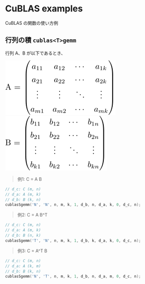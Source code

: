 # CuBLAS examples
CuBLAS の関数の使い方例

## 行列の積 `cublas<T>gemm`
行列 A、B が以下であるとき、

![A](images/A.svg) ![B](images/B.svg)

> 例1: C = A B
```cpp
// d_c: C (m, n)
// d_a: A (m, k)
// d_b: B (k, n)
cublasSgemm('N', 'N', n, m, k, 1, d_b, n, d_a, k, 0, d_c, n);
```

> 例2: C = A B^T
```cpp
// d_c: C (m, n)
// d_a: A (m, k)
// d_b: B (n, k)
cublasSgemm('T', 'N', n, m, k, 1, d_b, k, d_a, k, 0, d_c, n);
```

> 例3: C = A^T B
```cpp
// d_c: C (m, n)
// d_a: A (k, m)
// d_b: B (k, n)
cublasSgemm('N', 'T', n, m, k, 1, d_b, n, d_a, m, 0, d_c, n);
```